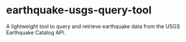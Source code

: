 # earthquake-usgs-query-tool
A lightweight tool to query and retrieve earthquake data from the USGS Earthquake Catalog API.
